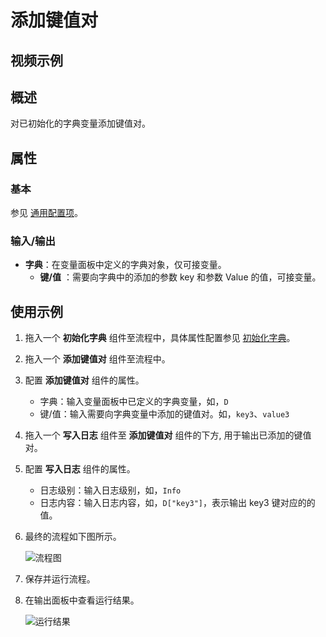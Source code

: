 # 添加键值对

## 视频示例

## 概述

对已初始化的字典变量添加键值对。

## 属性

### 基本

参见 [通用配置项](../Appendix/CommonConfigurationItems.md)。

### 输入/输出

- **字典**：在变量面板中定义的字典对象，仅可接变量。
    - **键/值** ：需要向字典中的添加的参数 key 和参数 Value 的值，可接变量。

## 使用示例

1. 拖入一个 **初始化字典** 组件至流程中，具体属性配置参见 [初始化字典](CodeExecuter/../InitializeDictionaryActivity.md)。
2. 拖入一个 **添加键值对** 组件至流程中。
3. 配置 **添加键值对** 组件的属性。

    - 字典：输入变量面板中已定义的字典变量，如，`D`
    - 键/值：输入需要向字典变量中添加的键值对。如，`key3`、`value3`

4. 拖入一个 **写入日志** 组件至 **添加键值对** 组件的下方, 用于输出已添加的键值对。
5. 配置 **写入日志** 组件的属性。

    - 日志级别：输入日志级别，如，`Info`
    - 日志内容：输入日志内容，如，`D["key3"]`，表示输出 key3 键对应的的值。

6. 最终的流程如下图所示。

    ![流程图](https://docimages.blob.core.chinacloudapi.cn/images/Activities/addkeyvalue20210111.png)

7. 保存并运行流程。
8. 在输出面板中查看运行结果。

    ![运行结果](https://docimages.blob.core.chinacloudapi.cn/images/Activities/addkeyvalueresult20210111.png)
